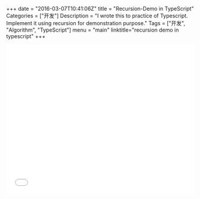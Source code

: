 +++
date = "2016-03-07T10:41:06Z"
title = "Recursion-Demo in TypeScript"
Categories = ["开发"]
Description = "I wrote this to practice of Typescript. Implement it using recursion for demonstration purpose."
Tags = ["开发", "Algorithm", "TypeScript"]
menu = "main"
linktitle="recursion demo in typescript"
+++

<iframe width="100%" height="400" src="//jsfiddle.net/qiansen1386/yLdr5082/embedded/js,html,result/" allowfullscreen="allowfullscreen" frameborder="0"></iframe>